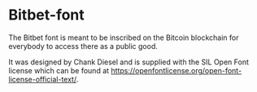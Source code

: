 # Bitbet-font

The Bitbet font is meant to be inscribed on the Bitcoin blockchain for everybody to access there as a public good. 

It was designed by Chank Diesel and is supplied with the SIL Open Font license which can be found at https://openfontlicense.org/open-font-license-official-text/. 
